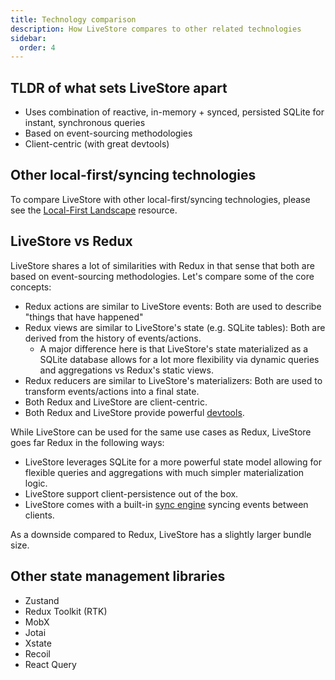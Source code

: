 ```yaml
---
title: Technology comparison
description: How LiveStore compares to other related technologies
sidebar:
  order: 4
---
```


## TLDR of what sets LiveStore apart

- Uses combination of reactive, in-memory + synced, persisted SQLite for instant, synchronous queries
- Based on event-sourcing methodologies
- Client-centric (with great devtools)

## Other local-first/syncing technologies

To compare LiveStore with other local-first/syncing technologies, please see the [Local-First Landscape](https://www.localfirst.fm/landscape) resource.

## LiveStore vs Redux

LiveStore shares a lot of similarities with Redux in that sense that both are based on event-sourcing methodologies. Let's compare some of the core concepts:

- Redux actions are similar to LiveStore events: Both are used to describe "things that have happened"
- Redux views are similar to LiveStore's state (e.g. SQLite tables): Both are derived from the history of events/actions.
  - A major difference here is that LiveStore's state materialized as a SQLite database allows for a lot more flexibility via dynamic queries and aggregations vs Redux's static views.
- Redux reducers are similar to LiveStore's materializers: Both are used to transform events/actions into a final state.
- Both Redux and LiveStore are client-centric.
- Both Redux and LiveStore provide powerful [devtools](/reference/devtools).

While LiveStore can be used for the same use cases as Redux, LiveStore goes far Redux in the following ways:

- LiveStore leverages SQLite for a more powerful state model allowing for flexible queries and aggregations with much simpler materialization logic.
- LiveStore support client-persistence out of the box.
- LiveStore comes with a built-in [sync engine](/reference/syncing) syncing events between clients.

As a downside compared to Redux, LiveStore has a slightly larger bundle size.

## Other state management libraries

- Zustand
- Redux Toolkit (RTK)
- MobX
- Jotai
- Xstate
- Recoil
- React Query
